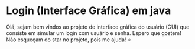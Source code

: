 # Login (Interface Gráfica) em java 
Olá, sejam bem vindos ao projeto de interface gráfica do usuário (GUI) que consiste em simular um login com usuário e senha. Espero que gostem! Não esqueçam do star no projeto, pois me ajuda! :star:
